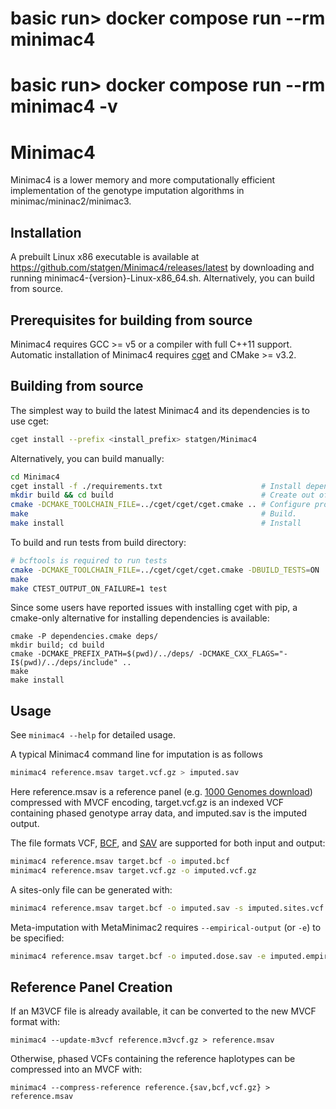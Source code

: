 # basic run> docker compose run --rm minimac4 
# basic run> docker compose run --rm minimac4 -v
# Minimac4

Minimac4 is a lower memory and more computationally efficient
implementation of the genotype imputation algorithms in 
minimac/mininac2/minimac3.

## Installation
A prebuilt Linux x86 executable is available at https://github.com/statgen/Minimac4/releases/latest by downloading and running minimac4-{version}-Linux-x86_64.sh. Alternatively, you can build from source.

## Prerequisites for building from source
Minimac4 requires GCC >= v5 or a compiler with full C++11 support. Automatic installation of Minimac4 requires [cget](http://cget.readthedocs.io/en/latest/src/intro.html#installing-cget) and CMake >= v3.2.

## Building from source
The simplest way to build the latest Minimac4 and its dependencies is to use cget:
```bash
cget install --prefix <install_prefix> statgen/Minimac4
```

Alternatively, you can build manually:
```bash
cd Minimac4
cget install -f ./requirements.txt                      # Install dependencies locally.
mkdir build && cd build                                 # Create out of source build directory.
cmake -DCMAKE_TOOLCHAIN_FILE=../cget/cget/cget.cmake .. # Configure project with dependency paths.
make                                                    # Build.
make install                                            # Install
```

To build and run tests from build directory:
```bash
# bcftools is required to run tests
cmake -DCMAKE_TOOLCHAIN_FILE=../cget/cget/cget.cmake -DBUILD_TESTS=ON ..
make
make CTEST_OUTPUT_ON_FAILURE=1 test
```

Since some users have reported issues with installing cget with pip, a cmake-only alternative for installing dependencies is available:
```shell
cmake -P dependencies.cmake deps/
mkdir build; cd build
cmake -DCMAKE_PREFIX_PATH=$(pwd)/../deps/ -DCMAKE_CXX_FLAGS="-I$(pwd)/../deps/include" ..
make
make install
```


## Usage
See `minimac4 --help` for detailed usage.

A typical Minimac4 command line for imputation is as follows
```bash
minimac4 reference.msav target.vcf.gz > imputed.sav
```

Here reference.msav is a reference panel (e.g. [1000 Genomes download](ftp://share.sph.umich.edu/minimac4/panels/g1k_p3_msav_files_with_estimates.tar.gz)) compressed with MVCF encoding, 
target.vcf.gz is an indexed VCF containing phased genotype array data, 
and imputed.sav is the imputed output.

The file formats VCF, [BCF](https://github.com/samtools/bcftools), and [SAV](https://github.com/statgen/savvy) are supported for both input and output:
```bash
minimac4 reference.msav target.bcf -o imputed.bcf
minimac4 reference.msav target.vcf.gz -o imputed.vcf.gz
```

A sites-only file can be generated with:
```bash
minimac4 reference.msav target.bcf -o imputed.sav -s imputed.sites.vcf.gz
```

Meta-imputation with MetaMinimac2 requires `--empirical-output` (or `-e`) to be specified:
```bash
minimac4 reference.msav target.bcf -o imputed.dose.sav -e imputed.empirical_dose.sav
```

## Reference Panel Creation
If an M3VCF file is already available, it can be converted to the new MVCF format with:
```
minimac4 --update-m3vcf reference.m3vcf.gz > reference.msav
```

Otherwise, phased VCFs containing the reference haplotypes can be compressed into an MVCF with:
```
minimac4 --compress-reference reference.{sav,bcf,vcf.gz} > reference.msav
``` 

